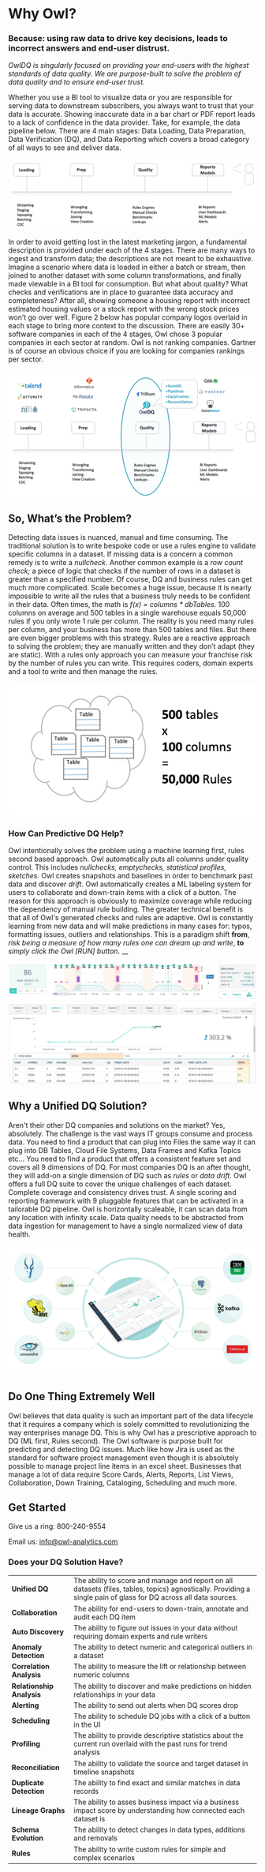 # Why Owl?

### Because: using raw data to drive key decisions, leads to incorrect answers and end-user distrust.

_OwlDQ is singularly focused on providing your end-users with the highest standards of data quality. We are purpose-built to solve the problem of data quality and to ensure end-user trust._

Whether you use a BI tool to visualize data or you are responsible for serving data to downstream subscribers, you always want to trust that your data is accurate. Showing inaccurate data in a bar chart or PDF report leads to a lack of confidence in the data provider.  Take, for example, the data pipeline below.  There are 4 main stages: Data Loading, Data Preparation, Data Verification \(DQ\), and Data Reporting which covers a broad category of all ways to see and deliver data.

![](.gitbook/assets/screen-shot-2019-12-18-at-12.55.28-pm.png)

In order to avoid getting lost in the latest marketing jargon, a fundamental description is provided under each of the 4 stages.  There are many ways to ingest and transform data; the descriptions are not meant to be exhaustive.  Imagine a scenario where data is loaded in either a batch or stream, then joined to another dataset with some column transformations, and finally made viewable in a BI tool for consumption.  But what about quality? What checks and verifications are in place to guarantee data accuracy and completeness?  After all, showing someone a housing report with incorrect estimated housing values or a stock report with the wrong stock prices won’t go over well. Figure 2 below has popular company logos overlaid in each stage to bring more context to the discussion. There are easily 30+ software companies in each of the 4 stages, Owl chose 3 popular companies in each sector at random. Owl is not ranking companies. Gartner is of course an obvious choice if you are looking for companies rankings per sector.

![](.gitbook/assets/screen-shot-2019-12-18-at-1.18.39-pm.png)

## So, What’s the Problem?

Detecting data issues is nuanced, manual and time consuming. The traditional solution is to write bespoke code or use a rules engine to validate specific columns in a dataset. If missing data is a concern a common remedy is to write a _nullcheck_. Another common example is a _row count check;_ a piece of logic that checks if the number of rows in a dataset is greater than a specified number. Of course, DQ and business rules can get much more complicated. Scale becomes a huge issue, because it is nearly impossible to write all the rules that a business truly needs to be confident in their data. Often times, the math is _f\(x\)  = columns \* dbTables_. 100 columns on average and 500 tables in a single warehouse equals 50,000 rules if you only wrote 1 rule per column. The reality is you need many rules per column, and your business has more than 500 tables and files. But there are even bigger problems with this strategy.  Rules are a reactive approach to solving the problem; they are manually written and they don’t adapt \(they are static\).  With a rules only approach you can measure your franchise risk by the number of rules you can write.  This requires coders, domain experts and a tool to write and then manage the rules.

![](.gitbook/assets/screen-shot-2019-12-18-at-1.48.13-pm.png)

### How Can Predictive DQ Help?

Owl intentionally solves the problem using a machine learning first, rules second based approach.  Owl automatically puts all columns under quality control.  This includes _nullchecks, emptychecks, statistical profiles, sketches._  Owl creates snapshots and baselines in order to benchmark past data and discover _drift_.  Owl automatically creates a ML labeling system for users to collaborate and down-train items with a click of a button.  The reason for this approach is obviously to maximize coverage while reducing the dependency of manual rule building.  The greater technical benefit is that all of Owl's generated checks and rules are adaptive.  Owl is constantly learning from new data and will make predictions in many cases for: typos, formatting issues, outliers and relationships.  This is a paradigm shift **from**, _risk being a measure of how many rules one can dream up and write_, **to** _simply click the Owl \[RUN\] button_.                __ 

![](.gitbook/assets/screen-shot-2019-12-18-at-1.50.34-pm.png)

## Why a Unified DQ Solution?

Aren't their other DQ companies and solutions on the market?  Yes, absolutely.  The challenge is the vast ways IT groups consume and process data.  You need to find a product that can plug into Files the same way it can plug into DB Tables, Cloud File Systems, Data Frames and Kafka Topics etc...  You need to find a product that offers a consistent feature set and covers all 9 dimensions of DQ.  For most companies DQ is an after thought, they will add-on a single dimension of DQ such as _rules_ or _data drift._  Owl offers a full DQ suite to cover the unique challenges of each dataset.  Complete coverage and consistency drives trust.  A single scoring and reporting framework with 9 pluggable features that can be activated in a tailorable DQ pipeline.  Owl is horizontally scaleable, it can scan data from any location with infinity scale.  Data quality needs to be abstracted from data ingestion for management to have a single normalized view of data health.  

![](.gitbook/assets/owl-unified-dq.jpg)

## Do One Thing Extremely Well

Owl believes that data quality is such an important part of the data lifecycle that it requires a company which is solely committed to revolutionizing the way enterprises manage DQ.  This is why Owl has a prescriptive approach to DQ \(ML first, Rules second\).  The Owl software is purpose built for predicting and detecting DQ issues.  Much like how Jira is used as the standard for software project management even though it is absolutely possible to manage project line items in an excel sheet.  Businesses that manage a lot of data require Score Cards, Alerts, Reports, List Views, Collaboration, Down Training, Cataloging, Scheduling and much more.  

## Get Started

Give us a ring:  800-240-9554

Email us:  info@owl-analytics.com



### Does your DQ Solution Have?

|  |  |
| :--- | :--- |
| **Unified DQ** | The ability to score and manage and report on all datasets \(files, tables, topics\) agnostically.  Providing a single pain of glass for DQ across all data sources. |
| **Collaboration** | The ability for end-users to down-train, annotate and audit each DQ item |
| **Auto Discovery** | The ability to figure out issues in your data without requiring domain experts and rule writers |
| **Anomaly Detection** | The ability to detect numeric and categorical outliers in a dataset |
| **Correlation Analysis** | The ability to measure the lift or relationship between numeric columns |
| **Relationship Analysis** | The ability to discover and make predictions on hidden relationships in your data |
| **Alerting** | The ability to send out alerts when DQ scores drop |
| **Scheduling** | The ability to schedule DQ jobs with a click of a button in the UI |
| **Profiling** | The ability to provide descriptive statistics about the current run overlaid with the past runs for trend analysis |
| **Reconciliation** | The ability to validate the source and target dataset in timeline snapshots |
| **Duplicate Detection** | The ability to find exact and similar matches in data records |
| **Lineage Graphs** | The ability to asses business impact via a business impact score by understanding how connected each dataset is |
| **Schema Evolution** | The ability to detect changes in data types, additions and removals |
| **Rules** | The ability to write custom rules for simple and complex scenarios |

##    

